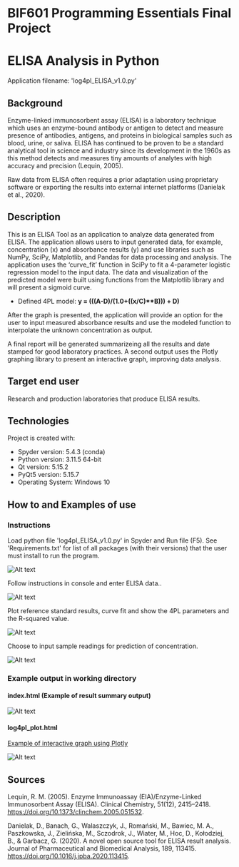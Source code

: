 # BIF601 Programming Essentials Final Project 
# ELISA Analysis in Python

Application filename: 'log4pl_ELISA_v1.0.py'

## Background

Enzyme-linked immunosorbent assay (ELISA) is a laboratory technique which uses an enzyme-bound antibody or antigen to detect and measure presence of antibodies, antigens, and proteins in biological samples such as blood, urine, or saliva. ELISA has continued to be proven to be a standard analytical tool in science and industry since its development in the 1960s as this method detects and measures tiny amounts of analytes with high accuracy and precision (Lequin, 2005). 

Raw data from ELISA often requires a prior adaptation using proprietary software or exporting the results into external internet platforms (Danielak et al., 2020). 

## Description

This is an ELISA Tool as an application to analyze data generated from ELISA. The application allows users to input generated data, for example, concentration (x) and absorbance results (y) and use libraries such as NumPy, SciPy, Matplotlib, and Pandas for data processing and analysis. The application uses the ‘curve_fit’ function in SciPy to fit a 4-parameter logistic regression model to the input data. The data and visualization of the predicted model were built using functions from the Matplotlib library and will present a sigmoid curve.

* Defined 4PL model: <b>y = (((A-D)/(1.0+((x/C)**B))) + D)</b>

After the graph is presented, the application will provide an option for the user to input measured absorbance results and use the modeled function to interpolate the unknown concentration as output. 

A final report will be generated summarizeing all the results and date stamped for good laboratory practices. A second output uses the Plotly graphing library to present an interactive graph, improving data analysis.

## Target end user

Research and production laboratories that produce ELISA results.

## Technologies
Project is created with:
* Spyder version: 5.4.3  (conda)
* Python version: 3.11.5 64-bit
* Qt version: 5.15.2
* PyQt5 version: 5.15.7
* Operating System: Windows 10

## How to and Examples of use

### Instructions

Load python file 'log4pl_ELISA_v1.0.py' in Spyder and Run file (F5).
See 'Requirements.txt' for list of all packages (with their versions) that the user must install to run the program.

![Alt text](https://github.com/b-shen/BIF601_final_project/blob/main/images/image1.png?raw=true "image1")

Follow instructions in console and enter ELISA data..

![Alt text](https://github.com/b-shen/BIF601_final_project/blob/main/images/image2.png?raw=true "image2")

Plot reference standard results, curve fit and show the 4PL parameters and the R-squared value.

![Alt text](https://github.com/b-shen/BIF601_final_project/blob/main/images/image3.png?raw=true "image3")

Choose to input sample readings for prediction of concentration.

![Alt text](https://github.com/b-shen/BIF601_final_project/blob/main/images/image4.png?raw=true "image4")

### Example output in working directory

#### index.html (Example of result summary output)

![Alt text](https://github.com/b-shen/BIF601_final_project/blob/main/images/image5.png?raw=true "image5")

#### log4pl_plot.html

<a href="https://htmlpreview.github.io/?https://github.com/b-shen/BIF601_final_project/blob/main/log4pl_plot.html">Example of interactive graph using Plotly</a>

![Alt text](https://github.com/b-shen/BIF601_final_project/blob/main/images/image6.png?raw=true "image6")

## Sources
Lequin, R. M. (2005). Enzyme Immunoassay (EIA)/Enzyme-Linked Immunosorbent Assay (ELISA). Clinical Chemistry, 51(12), 2415–2418. https://doi.org/10.1373/clinchem.2005.051532.

Danielak, D., Banach, G., Walaszczyk, J., Romański, M., Bawiec, M. A., Paszkowska, J., Zielińska, M., Sczodrok, J., Wiater, M., Hoc, D., Kołodziej, B., & Garbacz, G. (2020). A novel open source tool for ELISA result analysis. Journal of Pharmaceutical and Biomedical Analysis, 189, 113415. https://doi.org/10.1016/j.jpba.2020.113415.
